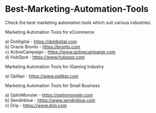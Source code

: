 # Best-Marketing-Automation-Tools
Check the best marketing automation tools which suit various industries.

Marketing Automation Tools  for eCommerce

a)  Dotdigital - https://dotdigital.com <br>
b) Oracle Bronto - https://bronto.com<br>
c) ActiveCampaign - https://www.activecampaign.com<br>
d) HubSpot - https://www.hubspot.com<br>

Marketing Automation Tools  for iGaming Industry <br>

a) Optikpi - https://www.optikpi.com

Marketing Automation Tools  for Small Business

a) OptinMonster - https://optinmonster.com<br>
b) Sendinblue - https://www.sendinblue.com<br>
c) Drip - https://www.drip.com<br>

